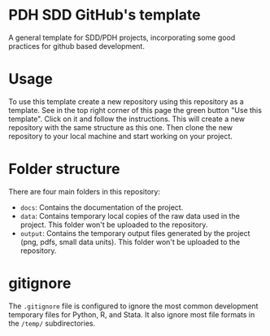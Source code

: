 # PDH SDD GitHub's template

A general template for SDD/PDH projects, incorporating some good practices for github based development.

# Usage

To use this template create a new repository using this repository as a template. See in the top right corner of this page the green button "Use this template". Click on it and follow the instructions. This will create a new repository with the same structure as this one. Then clone the new repository to your local machine and start working on your project.

# Folder structure

There are four main folders in this repository:
- `docs`: Contains the documentation of the project.
- `data`: Contains temporary local copies of the raw data used in the project. This folder won't be uploaded to the repository.
- `output`: Contains the temporary output files generated by the project (png, pdfs, small data units). This folder won't be uploaded to the repository.

# gitignore

The `.gitignore` file is configured to ignore the most common development temporary files for Python, R, and Stata. It also ignore most file formats in the `/temp/` subdirectories.